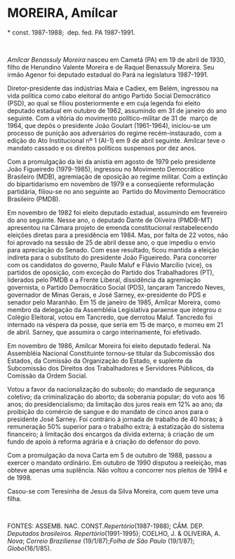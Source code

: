 MOREIRA, Amílcar          
==========================

\* const. 1987-1988;  dep. fed. PA 1987-1991.

 

*Amílcar Benassuly Moreira* nasceu em Cametá (PA) em 19 de abril de
1930, filho de Herundino Valente Moreira e de Raquel Benassuly Moreira.
Seu irmão Agenor foi deputado estadual do Pará na legislatura 1987-1991.

Diretor-presidente das indústrias Maia e Cadiex, em Belém, ingressou na
vida política como cabo eleitoral do antigo Partido Social Democrático
(PSD), ao qual se filiou posteriormente e em cuja legenda foi eleito
deputado estadual em outubro de 1962, assumindo em 31 de janeiro do ano
seguinte. Com a vitória do movimento político-militar de 31 de  março de
1964, que depôs o presidente João Goulart (1961-1964), iniciou-se um
processo de punição aos adversários do regime recém-instaurado, com a
edição do Ato Institucional nº 1 (AI-1) em 9 de abril seguinte. Amílcar
teve o mandato cassado e os direitos políticos suspensos por dez anos.

Com a promulgação da lei da anistia em agosto de 1979 pelo presidente
João Figueiredo (1979-1985), ingressou no Movimento Democrático
Brasileiro (MDB), agremiação de oposição ao regime militar. Com a
extinção do bipartidarismo em novembro de 1979 e a conseqüente
reformulação partidária, filiou-se no ano seguinte ao  Partido do
Movimento Democrático Brasileiro (PMDB).

Em novembro de 1982 foi eleito deputado estadual, assumindo em fevereiro
do ano seguinte. Nesse ano, o deputado Dante de Oliveira (PMDB-MT)
apresentou na Câmara projeto de emenda constitucional restabelecendo
eleições diretas para a presidência em 1984. Mas, por falta de 22 votos,
não foi aprovado na sessão de 25 de abril desse ano, o que impediu o
envio para apreciação do Senado. Com esse resultado, ficou mantida a
eleição indireta para o substituto do presidente João Figueiredo. Para
concorrer com os candidatos do governo, Paulo Maluf e Flávio Marcílio
(vice), os partidos de oposição, com exceção do Partido dos
Trabalhadores (PT), liderados pelo PMDB e a Frente Liberal, dissidência
da agremiação governista, o Partido Democrático Social (PDS), lançaram
Tancredo Neves, governador de Minas Gerais, e José Sarney, ex-presidente
do PDS e senador pelo Maranhão. Em 15 de janeiro de 1985, Amílcar
Moreira, como membro da delegação da Assembléia Legislativa paraense que
integrou o Colégio Eleitoral, votou em Tancredo, que derrotou Maluf.
Tancredo foi internado na véspera da posse, que seria em 15 de março, e
morreu em 21 de abril. Sarney, que assumira o cargo interinamente, foi
efetivado.

Em novembro de 1986, Amílcar Moreira foi eleito deputado federal. Na
Assembléia Nacional Constituinte tornou-se titular da Subcomissão dos
Estados, da Comissão da Organização do Estado, e suplente da Subcomissão
dos Direitos dos Trabalhadores e Servidores Públicos, da Comissão da
Ordem Social.

Votou a favor da nacionalização do subsolo; do mandado de segurança
coletivo; da criminalização do aborto; da soberania popular; do voto aos
16 anos; do presidencialismo; da limitação dos juros reais em 12% ao
ano; da proibição do comércio de sangue e do mandato de cinco anos para
o presidente José Sarney. Foi contrário à jornada de trabalho de 40
horas; à remuneração 50% superior para o trabalho extra; à estatização
do sistema financeiro; à limitação dos encargos da dívida externa; à
criação de um fundo de apoio à reforma agrária e à criação do defensor
do povo.

Com a promulgação da nova Carta em 5 de outubro de 1988, passou a
exercer o mandato ordinário. Em outubro de 1990 disputou a reeleição,
mas obteve apenas uma suplência. Não voltou a concorrer nos pleitos de
1994 e de 1998.

Casou-se com Teresinha de Jesus da Silva Moreira, com quem teve uma
filha.

 

FONTES: ASSEMB. NAC. CONST.*Repertório*(1987-1988); CÂM. DEP. *Deputados
brasileiros. Repertório*(1991-1995); COELHO, J. & OLIVEIRA, A. *Nova*;
*Correio Braziliense* (19/1/87);*Folha de São Paulo* (19/1/87);
*Globo*(16/1/85).
